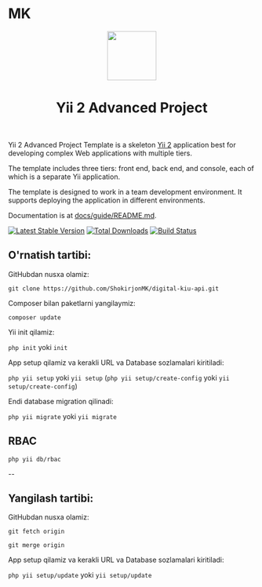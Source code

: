 # MK

<p align="center">
    <a href="https://github.com/yiisoft" target="_blank">
        <img src="https://avatars0.githubusercontent.com/u/993323" height="100px">
    </a>
    <h1 align="center">Yii 2 Advanced Project</h1>
    <br>
</p>

Yii 2 Advanced Project Template is a skeleton [Yii 2](http://www.yiiframework.com/) application best for
developing complex Web applications with multiple tiers.

The template includes three tiers: front end, back end, and console, each of which
is a separate Yii application.

The template is designed to work in a team development environment. It supports
deploying the application in different environments.

Documentation is at [docs/guide/README.md](docs/guide/README.md).

[![Latest Stable Version](https://img.shields.io/packagist/v/yiisoft/yii2-app-advanced.svg)](https://packagist.org/packages/yiisoft/yii2-app-advanced)
[![Total Downloads](https://img.shields.io/packagist/dt/yiisoft/yii2-app-advanced.svg)](https://packagist.org/packages/yiisoft/yii2-app-advanced)
[![Build Status](https://travis-ci.com/yiisoft/yii2-app-advanced.svg?branch=master)](https://travis-ci.com/yiisoft/yii2-app-advanced)

O'rnatish tartibi:
-------------------
GitHubdan nusxa olamiz:

`git clone https://github.com/ShokirjonMK/digital-kiu-api.git`

Composer bilan paketlarni yangilaymiz:

`composer update`

Yii init qilamiz:

`php init` yoki `init`

App setup qilamiz va kerakli URL va Database sozlamalari kiritiladi:

`php yii setup` yoki `yii setup` (`php yii setup/create-config` yoki `yii setup/create-config`)


Endi database migration qilinadi:

`php yii migrate` yoki `yii migrate`



RBAC 
-------------------
`php yii db/rbac`

--

Yangilash tartibi:
-------------------
GitHubdan nusxa olamiz:

`git fetch origin`

`git merge origin`

App setup qilamiz va kerakli URL va Database sozlamalari kiritiladi:

`php yii setup/update` yoki `yii setup/update`
